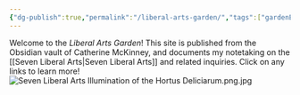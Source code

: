 ```yaml
---
{"dg-publish":true,"permalink":"/liberal-arts-garden/","tags":["gardenEntry"],"created":"2025-06-22T16:18:41.403-04:00","updated":"2025-06-22T16:55:58.235-04:00"}
---
```


Welcome to the *Liberal Arts Garden*! This site is published from the Obsidian vault of Catherine McKinney, and documents my notetaking on the [[Seven Liberal Arts\|Seven Liberal Arts]] and related inquiries. Click on any links to learn more!
![Seven Liberal Arts Illumination of the Hortus Deliciarum.png.jpg](/img/user/Seven%20Liberal%20Arts%20Illumination%20of%20the%20Hortus%20Deliciarum.png.jpg)